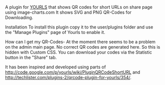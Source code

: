 A plugin for [YOURLS](http://yourls.org) that shows QR codes for short URLs on share page using image-charts.com
It shows SVG and PNG QR-Codes for Downloading.

Installation
To install this plugin copy it to the user/plugins folder and use the "Manage Plugins" page of Yourls to enable it.

How can I get my QR-Codes-
At the moment there seems to be a problem on the admin main page. No correct QR codes are generated here. So this is hidden with Custom CSS.
You can download your codes via the Statistic button in the "Share" tab.


It has been inspired and developed using parts of http://code.google.com/p/yourls/wiki/PluginQRCodeShortURL and http://techlister.com/plugins-2/qrcode-plugin-for-yourls/354/. 
